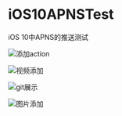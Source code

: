# iOS10APNSTest
iOS 10中APNS的推送测试

![添加action](http://og0h689k8.bkt.clouddn.com/public/16-12-2/16114429.jpg)

![视频添加](http://og0h689k8.bkt.clouddn.com/public/16-12-2/79727477.jpg)

![git展示](http://og0h689k8.bkt.clouddn.com/public/16-12-2/40286074.jpg)

![图片添加](http://og0h689k8.bkt.clouddn.com/public/16-12-2/34021870.jpg)

